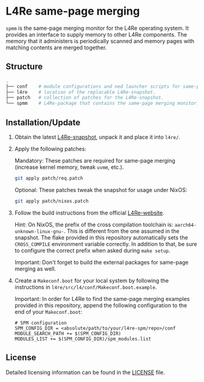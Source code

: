 # L4Re same-page merging

`spmm` is the same-page merging monitor for the L4Re operating system.
It provides an interface to supply memory to other L4Re components.
The memory that it administers is periodically scanned and memory pages with matching contents are merged together.

## Structure

```bash
.
├── conf    # module configurations and ned launcher scripts for same-page merging examples.
├── l4re    # location of the replacable L4Re-snapshot.
├── patch   # collection of patches for the L4Re-snapshot.
└── spmm    # L4Re-package that contains the same-page merging monitor.
```

## Installation/Update

1. Obtain the latest [L4Re-snapshot](https://l4re.org/download/snapshots), unpack it and place it into `l4re/`.

2. Apply the following patches:

   Mandatory: These patches are required for same-page merging (increase kernel memory, tweak `uvmm`, etc.).

   ```bash
   git apply patch/req.patch
   ```

   Optional: These patches tweak the snapshot for usage under NixOS: 
   
   ```bash
   git apply patch/nixos.patch
   ```

3. Follow the build instructions from the official [L4Re-website](https://l4re.org/build.html).

   Hint: On NixOS, the prefix of the cross compilation toolchain is: `aarch64-unknown-linux-gnu-`.
   This is different from the one assumed in the snapshot.
   The flake provided in this repository automatically sets the `CROSS_COMPILE` environment variable correctly.
   In addition to that, be sure to configure the correct prefix when asked during `make setup`.

   Important: Don't forget to build the external packages for same-page merging as well.

4. Create a `Makeconf.boot` for your local system by following the instructions in `l4re/src/l4/conf/Makeconf.boot.example`. 

   Important: In order for L4Re to find the same-page merging examples provided in this repository, append the following configuration to the end of your `Makeconf.boot`:
  
   ```make
   # SPM configuration
   SPM_CONFIG_DIR = <absolute/path/to/your/l4re-spm/repo>/conf
   MODULE_SEARCH_PATH += $(SPM_CONFIG_DIR) 
   MODULES_LIST += $(SPM_CONFIG_DIR)/spm_modules.list
   ```

## License

Detailed licensing information can be found in the [LICENSE](LICENSE.md) file.
